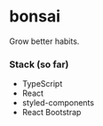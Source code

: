 # bonsai

Grow better habits.

### Stack (so far)

- TypeScript
- React
- styled-components
- React Bootstrap
